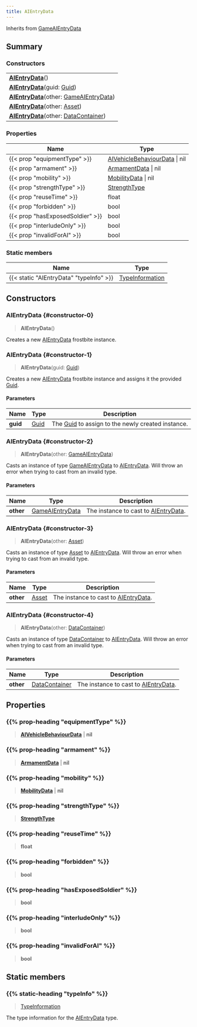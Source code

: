 ```yaml
---
title: AIEntryData
---
```


Inherits from 
[GameAIEntryData](/vext/ref/fb/gameaientrydata)

## Summary
### Constructors
| |
| ----------- |
| **[AIEntryData](#constructor-0)**() |
| **[AIEntryData](#constructor-1)**(guid: [Guid](/vext/ref/shared/class/guid)) |
| **[AIEntryData](#constructor-2)**(other: [GameAIEntryData](/vext/ref/fb/gameaientrydata)) |
| **[AIEntryData](#constructor-3)**(other: [Asset](/vext/ref/fb/asset)) |
| **[AIEntryData](#constructor-4)**(other: [DataContainer](/vext/ref/shared/class/datacontainer)) |

### Properties
| Name | Type |
| ---- | ---- |
| {{< prop "equipmentType" >}} | [AIVehicleBehaviourData](/vext/ref/fb/aivehiclebehaviourdata) \| nil |
| {{< prop "armament" >}} | [ArmamentData](/vext/ref/fb/armamentdata) \| nil |
| {{< prop "mobility" >}} | [MobilityData](/vext/ref/fb/mobilitydata) \| nil |
| {{< prop "strengthType" >}} | [StrengthType](/vext/ref/fb/strengthtype) |
| {{< prop "reuseTime" >}} | float |
| {{< prop "forbidden" >}} | bool |
| {{< prop "hasExposedSoldier" >}} | bool |
| {{< prop "interludeOnly" >}} | bool |
| {{< prop "invalidForAI" >}} | bool |

### Static members
| Name | Type |
| ---- | ---- |
| {{< static "AIEntryData" "typeInfo" >}} | [TypeInformation](/vext/ref/shared/class/typeinformation) |

## Constructors
### AIEntryData {#constructor-0}
> **AIEntryData**()

Creates a new [AIEntryData](/vext/ref/fb/aientrydata) frostbite instance.

### AIEntryData {#constructor-1}
> **AIEntryData**(guid: [Guid](/vext/ref/shared/class/guid))

Creates a new [AIEntryData](/vext/ref/fb/aientrydata) frostbite instance and assigns it the provided [Guid](/vext/ref/shared/class/guid).

#### Parameters
| Name | Type | Description |
| ---- | ---- | ----------- |
| **guid** | [Guid](/vext/ref/shared/class/guid) | The [Guid](/vext/ref/shared/class/guid) to assign to the newly created instance. |

### AIEntryData {#constructor-2}
> **AIEntryData**(other: [GameAIEntryData](/vext/ref/fb/gameaientrydata))

Casts an instance of type [GameAIEntryData](/vext/ref/fb/gameaientrydata) to [AIEntryData](/vext/ref/fb/aientrydata). Will throw an error when trying to cast from an invalid type.

#### Parameters
| Name | Type | Description |
| ---- | ---- | ----------- |
| **other** | [GameAIEntryData](/vext/ref/fb/gameaientrydata) | The instance to cast to [AIEntryData](/vext/ref/fb/aientrydata). |

### AIEntryData {#constructor-3}
> **AIEntryData**(other: [Asset](/vext/ref/fb/asset))

Casts an instance of type [Asset](/vext/ref/fb/asset) to [AIEntryData](/vext/ref/fb/aientrydata). Will throw an error when trying to cast from an invalid type.

#### Parameters
| Name | Type | Description |
| ---- | ---- | ----------- |
| **other** | [Asset](/vext/ref/fb/asset) | The instance to cast to [AIEntryData](/vext/ref/fb/aientrydata). |

### AIEntryData {#constructor-4}
> **AIEntryData**(other: [DataContainer](/vext/ref/shared/class/datacontainer))

Casts an instance of type [DataContainer](/vext/ref/shared/class/datacontainer) to [AIEntryData](/vext/ref/fb/aientrydata). Will throw an error when trying to cast from an invalid type.

#### Parameters
| Name | Type | Description |
| ---- | ---- | ----------- |
| **other** | [DataContainer](/vext/ref/shared/class/datacontainer) | The instance to cast to [AIEntryData](/vext/ref/fb/aientrydata). |

## Properties
### {{% prop-heading "equipmentType" %}}
> **[AIVehicleBehaviourData](/vext/ref/fb/aivehiclebehaviourdata)** | **nil**

### {{% prop-heading "armament" %}}
> **[ArmamentData](/vext/ref/fb/armamentdata)** | **nil**

### {{% prop-heading "mobility" %}}
> **[MobilityData](/vext/ref/fb/mobilitydata)** | **nil**

### {{% prop-heading "strengthType" %}}
> **[StrengthType](/vext/ref/fb/strengthtype)**

### {{% prop-heading "reuseTime" %}}
> **float**

### {{% prop-heading "forbidden" %}}
> **bool**

### {{% prop-heading "hasExposedSoldier" %}}
> **bool**

### {{% prop-heading "interludeOnly" %}}
> **bool**

### {{% prop-heading "invalidForAI" %}}
> **bool**

## Static members
### {{% static-heading "typeInfo" %}}
> [TypeInformation](/vext/ref/shared/class/typeinformation)

The type information for the [AIEntryData](/vext/ref/fb/aientrydata) type.


